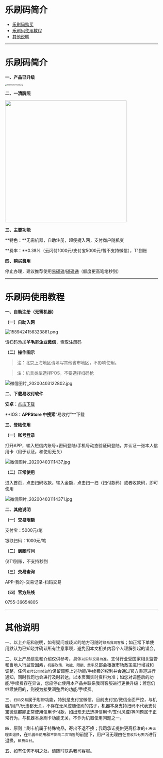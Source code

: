 # 乐刷码简介

- [乐刷码购买](#联付宝购买)
- [乐刷码使用教程](#乐刷码使用教程)
- [其他说明](#其他说明)

---

# 乐刷码简介

**一、产品已升级**

[<img src="https://wiki.zjkmkj.com/media/202208211952423.png" alt="1569425353473233.png" style="zoom:33%;" />](start/tool.md)

**二、一清牌照**

<img src=../media/1585879393317277-20211217203658597.png?watermark/2/text/5rWZ5rGf5Y2h55uf/fontsize/20/dissolve/20/gravity/northeast/dx/20/dy/20/batch/1/degree/45 width=400 />



**三、主要功能**

**特色：**无需机器，自助注册，超便捷入网，支付商户随机变

**费率：**0.38%（云闪付1000元/支付宝5000元/暂不支持微信），T1到账

**四、购买费用**

停止办理，建议推荐使用[易碰碰](tool/ypp.md)/[碰碰通](tool/ppt.md)（额度更高笔笔秒到）

------

# 乐刷码使用教程

**一、自助注册（无需机器）**

**（一）自助入网**

![1589424156323881.png](../media/1589424156323881.png)

请扫码添加**羊毛哥企业微信**，索取注册码

**（二）操作图示**

> 注：北京上海地区请填写其他省市地区，不影响使用。

> 注：机具类型选择POS，不要选择扫码枪

![微信图片_20200403122802.jpg](../media/1585888137503173.jpg)

**二、下载易收付软件**

**安卓：**[点击下载](https://h5.leshuazf.com/download_qr_ysf.html)

**IOS：**APPStore 中搜索**“易收付”**下载

**三、登陆使用**

**（一）账号登录**

打开APP，输入短信内账号+密码登陆/手机号动态验证码登陆，并认证一张本人信用卡（用于认证，和使用无关）

![微信图片_20200403111437.jpg](../media/1585883698135536.jpg)

**（二）正常使用**

进入首页，点击扫码收款，输入金额，点击扫一扫（扫付款码）或者收款码，即可使用

![微信图片_202004031114371.jpg](../media/1585883721905876.jpg)

**二、其他说明**

**（一）交易限额**

支付宝：5000元/笔

银联扫码：1000元/笔

**（二）到账时间**

仅T1到账，不支持秒到

**（三）交易查询**

APP-我的-交易记录-扫码交易

**（四）官方热线**

0755-36654805



---

# 其他说明

一、以上介绍和说明，如有疑问或歧义的地方可随时`联系我司客服`；如正常下单使用默认为已知晓并确认所有注意事项，避免因本文相关内容个人理解引起的误会。

二、以上产品信息和介绍仅供参考，具体`以实际交易为准`。支付行业受国家相关监管和当地人行监管因素，`机器政策、功能、限额、费率`总部会根据市场政策进行增减和调整，任何`支付公司总部`均保留调整上述功能/手续费的权利并会通过官方渠道进行通知，同时我司也会进行及时转达，以本页面实时资料为准；如您对调整后的功能/手续费存在异议，您应停止使用本产品并联系我司客服进行更换升级；若您仍继续使用的，则视为接受调整后的功能/手续费。

三、`扫码交易`属于附带功能，特别是支付宝微信，目前支付宝/微信全面严控，与机器/用户/玩法都无关，不存在无风控随便刷的路子，机器本身支持扫码不代表支付宝微信都能正常使用信用卡付款，如出现无法选择信用卡/支付风控/等问题属于正常行为，与机器本身刷卡功能无关，不作为机器使用问题之一。

四、原则上刷卡机属于特殊物品，寄出不退不换；我司承诺提供更高标准的`七天无理由退换`，在`机器未使用`和`不影响二次销售`的前提下，用户可无理由在`签收后七天内`进行退换，`邮费自付`。

五、如有任何不明之处，请随时联系我司客服。